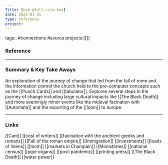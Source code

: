 ```yaml
---
Title: [use @full-cite-key]
date: 2023-01-31
type: reference
project:
---
```


tags:: #connections #source
projects:[[]]

### Reference 




---

### Summary & Key Take Aways

An exploration of the journey of change that led from the fall of rome and the information control the church held to the pre-computer concepts such as the [[Punch Cards]] and [[tabulator]]. Explores several steps in the journey of change including large cultural impacts like [[The Black Death]] and more seemingly minor events like the mideval facination with [[Automata]] and the exporting of the [[loom]] to europe.

--- 

### Links
[[Cam]]
[[cost of writers]]
[[facination with the anchient greeks and romans]]
[[Fall of the roman empire]]
[[Immigration]]
[[investments]]
[[loads of linens]]
[[loom]]
[[markets in Champain]]
[[Monistaries]]
[[national census]]
[[pipe organs]]
[[post-pandemic]]
[[printing press]]
[[The Black Death]]
[[water power]]
